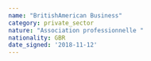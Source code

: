 ```yaml
---
name: "BritishAmerican Business"
category: private_sector
nature: "Association professionnelle "
nationality: GBR
date_signed: '2018-11-12'
---
```

    